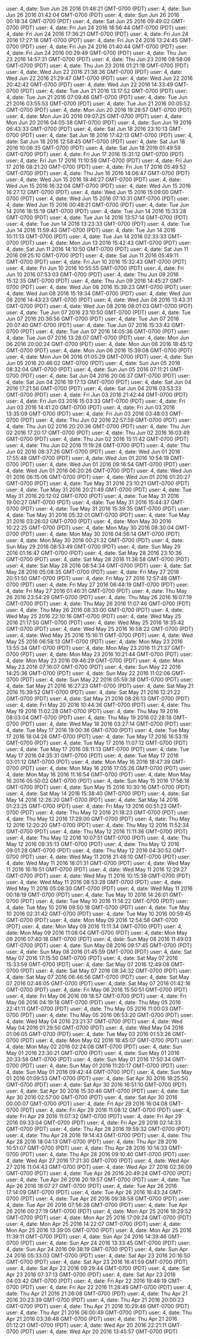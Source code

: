 user: 4, date: Sun Jun 26 2016 01:48:21 GMT-0700 (PDT)
user: 4, date: Sun Jun 26 2016 01:42:04 GMT-0700 (PDT)
user: 4, date: Sun Jun 26 2016 00:18:34 GMT-0700 (PDT)
user: 4, date: Sat Jun 25 2016 09:49:02 GMT-0700 (PDT)
user: 4, date: Fri Jun 24 2016 18:56:44 GMT-0700 (PDT)
user: 4, date: Fri Jun 24 2016 17:36:21 GMT-0700 (PDT)
user: 4, date: Fri Jun 24 2016 17:27:18 GMT-0700 (PDT)
user: 4, date: Fri Jun 24 2016 13:24:45 GMT-0700 (PDT)
user: 4, date: Fri Jun 24 2016 01:40:44 GMT-0700 (PDT)
user: 4, date: Fri Jun 24 2016 00:29:49 GMT-0700 (PDT)
user: 4, date: Thu Jun 23 2016 14:57:31 GMT-0700 (PDT)
user: 4, date: Thu Jun 23 2016 08:58:06 GMT-0700 (PDT)
user: 4, date: Thu Jun 23 2016 01:21:18 GMT-0700 (PDT)
user: 4, date: Wed Jun 22 2016 21:38:36 GMT-0700 (PDT)
user: 4, date: Wed Jun 22 2016 21:29:47 GMT-0700 (PDT)
user: 4, date: Wed Jun 22 2016 20:42:42 GMT-0700 (PDT)
user: 4, date: Wed Jun 22 2016 14:33:49 GMT-0700 (PDT)
user: 4, date: Tue Jun 21 2016 13:17:52 GMT-0700 (PDT)
user: 4, date: Tue Jun 21 2016 07:09:46 GMT-0700 (PDT)
user: 4, date: Tue Jun 21 2016 03:55:53 GMT-0700 (PDT)
user: 4, date: Tue Jun 21 2016 00:05:52 GMT-0700 (PDT)
user: 4, date: Mon Jun 20 2016 19:28:57 GMT-0700 (PDT)
user: 4, date: Mon Jun 20 2016 09:07:25 GMT-0700 (PDT)
user: 4, date: Mon Jun 20 2016 04:05:38 GMT-0700 (PDT)
user: 4, date: Sun Jun 19 2016 06:43:33 GMT-0700 (PDT)
user: 4, date: Sat Jun 18 2016 23:10:13 GMT-0700 (PDT)
user: 4, date: Sat Jun 18 2016 17:42:13 GMT-0700 (PDT)
user: 4, date: Sat Jun 18 2016 12:58:45 GMT-0700 (PDT)
user: 4, date: Sat Jun 18 2016 10:06:35 GMT-0700 (PDT)
user: 4, date: Sat Jun 18 2016 01:49:59 GMT-0700 (PDT)
user: 4, date: Fri Jun 17 2016 15:31:12 GMT-0700 (PDT)
user: 4, date: Fri Jun 17 2016 11:10:59 GMT-0700 (PDT)
user: 4, date: Fri Jun 17 2016 08:21:20 GMT-0700 (PDT)
user: 4, date: Fri Jun 17 2016 05:49:52 GMT-0700 (PDT)
user: 4, date: Thu Jun 16 2016 14:06:47 GMT-0700 (PDT)
user: 4, date: Wed Jun 15 2016 18:46:27 GMT-0700 (PDT)
user: 4, date: Wed Jun 15 2016 16:32:04 GMT-0700 (PDT)
user: 4, date: Wed Jun 15 2016 16:27:12 GMT-0700 (PDT)
user: 4, date: Wed Jun 15 2016 15:09:00 GMT-0700 (PDT)
user: 4, date: Wed Jun 15 2016 07:10:31 GMT-0700 (PDT)
user: 4, date: Wed Jun 15 2016 00:48:21 GMT-0700 (PDT)
user: 4, date: Tue Jun 14 2016 18:15:19 GMT-0700 (PDT)
user: 4, date: Tue Jun 14 2016 15:33:28 GMT-0700 (PDT)
user: 4, date: Tue Jun 14 2016 13:57:14 GMT-0700 (PDT)
user: 4, date: Tue Jun 14 2016 13:23:33 GMT-0700 (PDT)
user: 4, date: Tue Jun 14 2016 11:59:43 GMT-0700 (PDT)
user: 4, date: Tue Jun 14 2016 10:11:13 GMT-0700 (PDT)
user: 4, date: Tue Jun 14 2016 02:33:33 GMT-0700 (PDT)
user: 4, date: Mon Jun 13 2016 15:42:43 GMT-0700 (PDT)
user: 4, date: Sat Jun 11 2016 14:10:50 GMT-0700 (PDT)
user: 4, date: Sat Jun 11 2016 09:25:10 GMT-0700 (PDT)
user: 4, date: Sat Jun 11 2016 05:49:11 GMT-0700 (PDT)
user: 4, date: Fri Jun 10 2016 15:32:43 GMT-0700 (PDT)
user: 4, date: Fri Jun 10 2016 10:55:55 GMT-0700 (PDT)
user: 4, date: Fri Jun 10 2016 07:53:03 GMT-0700 (PDT)
user: 4, date: Thu Jun 09 2016 15:12:35 GMT-0700 (PDT)
user: 4, date: Thu Jun 09 2016 14:45:27 GMT-0700 (PDT)
user: 4, date: Wed Jun 08 2016 15:39:23 GMT-0700 (PDT)
user: 4, date: Wed Jun 08 2016 15:19:34 GMT-0700 (PDT)
user: 4, date: Wed Jun 08 2016 14:43:23 GMT-0700 (PDT)
user: 4, date: Wed Jun 08 2016 13:43:31 GMT-0700 (PDT)
user: 4, date: Wed Jun 08 2016 08:01:03 GMT-0700 (PDT)
user: 4, date: Tue Jun 07 2016 23:10:50 GMT-0700 (PDT)
user: 4, date: Tue Jun 07 2016 20:36:56 GMT-0700 (PDT)
user: 4, date: Tue Jun 07 2016 20:07:40 GMT-0700 (PDT)
user: 4, date: Tue Jun 07 2016 15:33:42 GMT-0700 (PDT)
user: 4, date: Tue Jun 07 2016 14:05:36 GMT-0700 (PDT)
user: 4, date: Tue Jun 07 2016 13:28:07 GMT-0700 (PDT)
user: 4, date: Mon Jun 06 2016 20:00:24 GMT-0700 (PDT)
user: 4, date: Mon Jun 06 2016 18:45:12 GMT-0700 (PDT)
user: 4, date: Mon Jun 06 2016 15:39:08 GMT-0700 (PDT)
user: 4, date: Mon Jun 06 2016 01:05:29 GMT-0700 (PDT)
user: 4, date: Sun Jun 05 2016 20:46:02 GMT-0700 (PDT)
user: 4, date: Sun Jun 05 2016 08:32:04 GMT-0700 (PDT)
user: 4, date: Sun Jun 05 2016 07:11:21 GMT-0700 (PDT)
user: 4, date: Sat Jun 04 2016 20:06:37 GMT-0700 (PDT)
user: 4, date: Sat Jun 04 2016 19:17:13 GMT-0700 (PDT)
user: 4, date: Sat Jun 04 2016 17:21:56 GMT-0700 (PDT)
user: 4, date: Sat Jun 04 2016 03:53:33 GMT-0700 (PDT)
user: 4, date: Fri Jun 03 2016 21:42:44 GMT-0700 (PDT)
user: 4, date: Fri Jun 03 2016 15:03:33 GMT-0700 (PDT)
user: 4, date: Fri Jun 03 2016 14:41:20 GMT-0700 (PDT)
user: 4, date: Fri Jun 03 2016 13:35:09 GMT-0700 (PDT)
user: 4, date: Fri Jun 03 2016 03:48:03 GMT-0700 (PDT)
user: 4, date: Thu Jun 02 2016 22:57:59 GMT-0700 (PDT)
user: 4, date: Thu Jun 02 2016 20:20:36 GMT-0700 (PDT)
user: 4, date: Thu Jun 02 2016 17:20:17 GMT-0700 (PDT)
user: 4, date: Thu Jun 02 2016 16:03:49 GMT-0700 (PDT)
user: 4, date: Thu Jun 02 2016 15:11:42 GMT-0700 (PDT)
user: 4, date: Thu Jun 02 2016 11:19:28 GMT-0700 (PDT)
user: 4, date: Thu Jun 02 2016 08:37:26 GMT-0700 (PDT)
user: 4, date: Wed Jun 01 2016 17:55:48 GMT-0700 (PDT)
user: 4, date: Wed Jun 01 2016 10:54:19 GMT-0700 (PDT)
user: 4, date: Wed Jun 01 2016 09:16:54 GMT-0700 (PDT)
user: 4, date: Wed Jun 01 2016 06:20:26 GMT-0700 (PDT)
user: 4, date: Wed Jun 01 2016 06:15:06 GMT-0700 (PDT)
user: 4, date: Wed Jun 01 2016 01:20:27 GMT-0700 (PDT)
user: 4, date: Tue May 31 2016 23:10:21 GMT-0700 (PDT)
user: 4, date: Tue May 31 2016 20:21:49 GMT-0700 (PDT)
user: 4, date: Tue May 31 2016 20:12:02 GMT-0700 (PDT)
user: 4, date: Tue May 31 2016 19:00:27 GMT-0700 (PDT)
user: 4, date: Tue May 31 2016 15:44:37 GMT-0700 (PDT)
user: 4, date: Tue May 31 2016 15:39:35 GMT-0700 (PDT)
user: 4, date: Tue May 31 2016 05:32:01 GMT-0700 (PDT)
user: 4, date: Tue May 31 2016 03:26:02 GMT-0700 (PDT)
user: 4, date: Mon May 30 2016 10:22:25 GMT-0700 (PDT)
user: 4, date: Mon May 30 2016 08:30:04 GMT-0700 (PDT)
user: 4, date: Mon May 30 2016 04:56:14 GMT-0700 (PDT)
user: 4, date: Mon May 30 2016 00:21:32 GMT-0700 (PDT)
user: 4, date: Sun May 29 2016 08:53:49 GMT-0700 (PDT)
user: 4, date: Sun May 29 2016 01:16:47 GMT-0700 (PDT)
user: 4, date: Sat May 28 2016 23:10:36 GMT-0700 (PDT)
user: 4, date: Sat May 28 2016 11:36:58 GMT-0700 (PDT)
user: 4, date: Sat May 28 2016 08:54:34 GMT-0700 (PDT)
user: 4, date: Sat May 28 2016 05:08:35 GMT-0700 (PDT)
user: 4, date: Fri May 27 2016 20:51:50 GMT-0700 (PDT)
user: 4, date: Fri May 27 2016 12:57:48 GMT-0700 (PDT)
user: 4, date: Fri May 27 2016 06:44:19 GMT-0700 (PDT)
user: 4, date: Fri May 27 2016 01:46:31 GMT-0700 (PDT)
user: 4, date: Thu May 26 2016 23:54:29 GMT-0700 (PDT)
user: 4, date: Thu May 26 2016 16:07:19 GMT-0700 (PDT)
user: 4, date: Thu May 26 2016 11:07:46 GMT-0700 (PDT)
user: 4, date: Thu May 26 2016 08:33:00 GMT-0700 (PDT)
user: 4, date: Wed May 25 2016 22:10:16 GMT-0700 (PDT)
user: 4, date: Wed May 25 2016 21:17:50 GMT-0700 (PDT)
user: 4, date: Wed May 25 2016 18:35:42 GMT-0700 (PDT)
user: 4, date: Wed May 25 2016 16:58:22 GMT-0700 (PDT)
user: 4, date: Wed May 25 2016 15:16:11 GMT-0700 (PDT)
user: 4, date: Wed May 25 2016 06:58:13 GMT-0700 (PDT)
user: 4, date: Mon May 23 2016 13:55:34 GMT-0700 (PDT)
user: 4, date: Mon May 23 2016 11:21:37 GMT-0700 (PDT)
user: 4, date: Mon May 23 2016 10:21:44 GMT-0700 (PDT)
user: 4, date: Mon May 23 2016 09:46:29 GMT-0700 (PDT)
user: 4, date: Mon May 23 2016 07:16:07 GMT-0700 (PDT)
user: 4, date: Sun May 22 2016 14:25:36 GMT-0700 (PDT)
user: 4, date: Sun May 22 2016 11:02:06 GMT-0700 (PDT)
user: 4, date: Sun May 22 2016 05:59:38 GMT-0700 (PDT)
user: 4, date: Sat May 21 2016 16:27:23 GMT-0700 (PDT)
user: 4, date: Sat May 21 2016 15:39:52 GMT-0700 (PDT)
user: 4, date: Sat May 21 2016 12:21:22 GMT-0700 (PDT)
user: 4, date: Sat May 21 2016 08:26:13 GMT-0700 (PDT)
user: 4, date: Fri May 20 2016 10:44:36 GMT-0700 (PDT)
user: 4, date: Thu May 19 2016 11:02:28 GMT-0700 (PDT)
user: 4, date: Thu May 19 2016 08:03:04 GMT-0700 (PDT)
user: 4, date: Thu May 19 2016 02:28:18 GMT-0700 (PDT)
user: 4, date: Wed May 18 2016 03:27:14 GMT-0700 (PDT)
user: 4, date: Tue May 17 2016 19:00:36 GMT-0700 (PDT)
user: 4, date: Tue May 17 2016 18:04:26 GMT-0700 (PDT)
user: 4, date: Tue May 17 2016 16:53:19 GMT-0700 (PDT)
user: 4, date: Tue May 17 2016 11:07:12 GMT-0700 (PDT)
user: 4, date: Tue May 17 2016 08:11:13 GMT-0700 (PDT)
user: 4, date: Tue May 17 2016 04:35:31 GMT-0700 (PDT)
user: 4, date: Tue May 17 2016 03:01:12 GMT-0700 (PDT)
user: 4, date: Mon May 16 2016 18:47:39 GMT-0700 (PDT)
user: 4, date: Mon May 16 2016 17:05:26 GMT-0700 (PDT)
user: 4, date: Mon May 16 2016 11:16:54 GMT-0700 (PDT)
user: 4, date: Mon May 16 2016 05:50:02 GMT-0700 (PDT)
user: 4, date: Sun May 15 2016 17:56:18 GMT-0700 (PDT)
user: 4, date: Sun May 15 2016 10:30:16 GMT-0700 (PDT)
user: 4, date: Sat May 14 2016 15:38:40 GMT-0700 (PDT)
user: 4, date: Sat May 14 2016 12:26:20 GMT-0700 (PDT)
user: 4, date: Sat May 14 2016 01:23:25 GMT-0700 (PDT)
user: 4, date: Fri May 13 2016 00:51:23 GMT-0700 (PDT)
user: 4, date: Thu May 12 2016 21:18:23 GMT-0700 (PDT)
user: 4, date: Thu May 12 2016 17:29:00 GMT-0700 (PDT)
user: 4, date: Thu May 12 2016 12:20:20 GMT-0700 (PDT)
user: 4, date: Thu May 12 2016 11:52:34 GMT-0700 (PDT)
user: 4, date: Thu May 12 2016 11:11:36 GMT-0700 (PDT)
user: 4, date: Thu May 12 2016 10:07:51 GMT-0700 (PDT)
user: 4, date: Thu May 12 2016 09:35:13 GMT-0700 (PDT)
user: 4, date: Thu May 12 2016 09:01:28 GMT-0700 (PDT)
user: 4, date: Thu May 12 2016 04:30:52 GMT-0700 (PDT)
user: 4, date: Wed May 11 2016 21:48:10 GMT-0700 (PDT)
user: 4, date: Wed May 11 2016 18:01:31 GMT-0700 (PDT)
user: 4, date: Wed May 11 2016 16:16:51 GMT-0700 (PDT)
user: 4, date: Wed May 11 2016 12:29:27 GMT-0700 (PDT)
user: 4, date: Wed May 11 2016 10:15:38 GMT-0700 (PDT)
user: 4, date: Wed May 11 2016 08:53:28 GMT-0700 (PDT)
user: 4, date: Wed May 11 2016 05:08:30 GMT-0700 (PDT)
user: 4, date: Wed May 11 2016 00:18:19 GMT-0700 (PDT)
user: 4, date: Tue May 10 2016 14:26:01 GMT-0700 (PDT)
user: 4, date: Tue May 10 2016 11:14:22 GMT-0700 (PDT)
user: 4, date: Tue May 10 2016 09:50:18 GMT-0700 (PDT)
user: 4, date: Tue May 10 2016 02:31:42 GMT-0700 (PDT)
user: 4, date: Tue May 10 2016 00:59:45 GMT-0700 (PDT)
user: 4, date: Mon May 09 2016 12:54:58 GMT-0700 (PDT)
user: 4, date: Mon May 09 2016 11:11:34 GMT-0700 (PDT)
user: 4, date: Mon May 09 2016 11:08:04 GMT-0700 (PDT)
user: 4, date: Mon May 09 2016 07:40:18 GMT-0700 (PDT)
user: 4, date: Sun May 08 2016 11:49:03 GMT-0700 (PDT)
user: 4, date: Sun May 08 2016 09:17:45 GMT-0700 (PDT)
user: 4, date: Sun May 08 2016 01:45:59 GMT-0700 (PDT)
user: 4, date: Sat May 07 2016 17:15:50 GMT-0700 (PDT)
user: 4, date: Sat May 07 2016 15:33:59 GMT-0700 (PDT)
user: 4, date: Sat May 07 2016 12:49:08 GMT-0700 (PDT)
user: 4, date: Sat May 07 2016 08:34:32 GMT-0700 (PDT)
user: 4, date: Sat May 07 2016 06:46:56 GMT-0700 (PDT)
user: 4, date: Sat May 07 2016 02:46:05 GMT-0700 (PDT)
user: 4, date: Sat May 07 2016 01:42:16 GMT-0700 (PDT)
user: 4, date: Fri May 06 2016 15:50:51 GMT-0700 (PDT)
user: 4, date: Fri May 06 2016 09:18:57 GMT-0700 (PDT)
user: 4, date: Fri May 06 2016 04:19:18 GMT-0700 (PDT)
user: 4, date: Thu May 05 2016 22:41:11 GMT-0700 (PDT)
user: 4, date: Thu May 05 2016 11:00:03 GMT-0700 (PDT)
user: 4, date: Thu May 05 2016 06:53:20 GMT-0700 (PDT)
user: 4, date: Wed May 04 2016 23:21:37 GMT-0700 (PDT)
user: 4, date: Wed May 04 2016 01:29:50 GMT-0700 (PDT)
user: 4, date: Wed May 04 2016 01:06:05 GMT-0700 (PDT)
user: 4, date: Tue May 03 2016 01:53:26 GMT-0700 (PDT)
user: 4, date: Mon May 02 2016 18:45:07 GMT-0700 (PDT)
user: 4, date: Mon May 02 2016 02:24:08 GMT-0700 (PDT)
user: 4, date: Sun May 01 2016 23:30:21 GMT-0700 (PDT)
user: 4, date: Sun May 01 2016 20:33:58 GMT-0700 (PDT)
user: 4, date: Sun May 01 2016 17:50:34 GMT-0700 (PDT)
user: 4, date: Sun May 01 2016 11:20:17 GMT-0700 (PDT)
user: 4, date: Sun May 01 2016 09:42:44 GMT-0700 (PDT)
user: 4, date: Sun May 01 2016 01:09:53 GMT-0700 (PDT)
user: 4, date: Sat Apr 30 2016 18:25:50 GMT-0700 (PDT)
user: 4, date: Sat Apr 30 2016 16:51:10 GMT-0700 (PDT)
user: 4, date: Sat Apr 30 2016 15:30:46 GMT-0700 (PDT)
user: 4, date: Sat Apr 30 2016 02:57:00 GMT-0700 (PDT)
user: 4, date: Sat Apr 30 2016 00:00:07 GMT-0700 (PDT)
user: 4, date: Fri Apr 29 2016 16:04:08 GMT-0700 (PDT)
user: 4, date: Fri Apr 29 2016 11:08:12 GMT-0700 (PDT)
user: 4, date: Fri Apr 29 2016 11:07:32 GMT-0700 (PDT)
user: 4, date: Fri Apr 29 2016 09:33:04 GMT-0700 (PDT)
user: 4, date: Fri Apr 29 2016 02:14:33 GMT-0700 (PDT)
user: 4, date: Thu Apr 28 2016 19:59:32 GMT-0700 (PDT)
user: 4, date: Thu Apr 28 2016 19:14:43 GMT-0700 (PDT)
user: 4, date: Thu Apr 28 2016 18:04:13 GMT-0700 (PDT)
user: 4, date: Thu Apr 28 2016 10:51:07 GMT-0700 (PDT)
user: 4, date: Thu Apr 28 2016 10:14:33 GMT-0700 (PDT)
user: 4, date: Thu Apr 28 2016 09:10:40 GMT-0700 (PDT)
user: 4, date: Wed Apr 27 2016 17:21:30 GMT-0700 (PDT)
user: 4, date: Wed Apr 27 2016 11:04:43 GMT-0700 (PDT)
user: 4, date: Wed Apr 27 2016 02:36:09 GMT-0700 (PDT)
user: 4, date: Tue Apr 26 2016 20:49:24 GMT-0700 (PDT)
user: 4, date: Tue Apr 26 2016 20:19:57 GMT-0700 (PDT)
user: 4, date: Tue Apr 26 2016 18:07:27 GMT-0700 (PDT)
user: 4, date: Tue Apr 26 2016 17:14:09 GMT-0700 (PDT)
user: 4, date: Tue Apr 26 2016 16:43:24 GMT-0700 (PDT)
user: 4, date: Tue Apr 26 2016 09:38:58 GMT-0700 (PDT)
user: 4, date: Tue Apr 26 2016 07:56:28 GMT-0700 (PDT)
user: 4, date: Tue Apr 26 2016 00:27:19 GMT-0700 (PDT)
user: 4, date: Mon Apr 25 2016 19:29:52 GMT-0700 (PDT)
user: 4, date: Mon Apr 25 2016 17:09:24 GMT-0700 (PDT)
user: 4, date: Mon Apr 25 2016 14:22:07 GMT-0700 (PDT)
user: 4, date: Mon Apr 25 2016 13:39:05 GMT-0700 (PDT)
user: 4, date: Mon Apr 25 2016 11:39:11 GMT-0700 (PDT)
user: 4, date: Sun Apr 24 2016 14:39:46 GMT-0700 (PDT)
user: 4, date: Sun Apr 24 2016 13:33:45 GMT-0700 (PDT)
user: 4, date: Sun Apr 24 2016 09:38:19 GMT-0700 (PDT)
user: 4, date: Sun Apr 24 2016 05:33:03 GMT-0700 (PDT)
user: 4, date: Sat Apr 23 2016 20:16:50 GMT-0700 (PDT)
user: 4, date: Sat Apr 23 2016 16:41:59 GMT-0700 (PDT)
user: 4, date: Sat Apr 23 2016 09:29:44 GMT-0700 (PDT)
user: 4, date: Sat Apr 23 2016 07:37:13 GMT-0700 (PDT)
user: 4, date: Sat Apr 23 2016 04:03:42 GMT-0700 (PDT)
user: 4, date: Fri Apr 22 2016 19:48:19 GMT-0700 (PDT)
user: 4, date: Fri Apr 22 2016 11:28:49 GMT-0700 (PDT)
user: 4, date: Thu Apr 21 2016 21:26:08 GMT-0700 (PDT)
user: 4, date: Thu Apr 21 2016 20:23:39 GMT-0700 (PDT)
user: 4, date: Thu Apr 21 2016 20:00:23 GMT-0700 (PDT)
user: 4, date: Thu Apr 21 2016 10:29:46 GMT-0700 (PDT)
user: 4, date: Thu Apr 21 2016 06:00:49 GMT-0700 (PDT)
user: 4, date: Thu Apr 21 2016 03:38:48 GMT-0700 (PDT)
user: 4, date: Thu Apr 21 2016 01:12:21 GMT-0700 (PDT)
user: 4, date: Wed Apr 20 2016 22:21:11 GMT-0700 (PDT)
user: 4, date: Wed Apr 20 2016 13:45:57 GMT-0700 (PDT)
